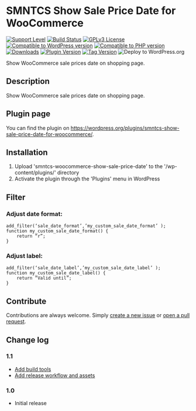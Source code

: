 # SMNTCS Show Sale Price Date for WooCommerce

[![Support Level](https://img.shields.io/badge/support-active-green.svg)](#support-level)
[![Build Status](https://api.travis-ci.com/nielslange/smntcs-show-sale-price-date-for-woocommerce.svg?branch=master)](https://api.travis-ci.com/nielslange/smntcs-show-sale-price-date-for-woocommerce)
[![GPLv3 License](https://img.shields.io/github/license/nielslange/smntcs-show-sale-price-date-for-woocommerce.svg)](https://www.gnu.org/licenses/gpl.html)
[![Compatible to WordPress version](https://plugintests.com/plugins/smntcs-show-sale-price-date-for-woocommerce/wp-badge.svg)](https://plugintests.com/plugins/smntcs-show-sale-price-date-for-woocommerce/latest)
[![Compatible to PHP version](https://plugintests.com/plugins/smntcs-show-sale-price-date-for-woocommerce/php-badge.svg)](https://plugintests.com/plugins/smntcs-show-sale-price-date-for-woocommerce/latest)
[![Downloads](https://img.shields.io/wordpress/plugin/dt/smntcs-show-sale-price-date-for-woocommerce.svg)](https://wordpress.org/plugins/smntcs-show-sale-price-date-for-woocommerce/)
[![Plugin Version](https://img.shields.io/wordpress/plugin/v/smntcs-show-sale-price-date-for-woocommerce.svg)](https://wordpress.org/plugins/smntcs-show-sale-price-date-for-woocommerce/)
[![Tag Version](https://img.shields.io/github/tag/nielslange/smntcs-show-sale-price-date-for-woocommerce.svg)](https://wordpress.org/plugins/smntcs-show-sale-price-date-for-woocommerce/)
![Deploy to WordPress.org](https://github.com/nielslange/smntcs-show-sale-price-date-for-woocommerce/workflows/Deploy%20to%20WordPress.org/badge.svg)

Show WooCommerce sale prices date on shopping page.

## Description

Show WooCommerce sale prices date on shopping page.

## Plugin page

You can find the plugin on https://wordpress.org/plugins/smntcs-show-sale-price-date-for-woocommerce/.

## Installation

1. Upload 'smntcs-woocommerce-show-sale-price-date' to the '/wp-content/plugins/' directory
2. Activate the plugin through the 'Plugins' menu in WordPress

## Filter

### Adjust date format:

```
add_filter(‘sale_date_format’,’my_custom_sale_date_format’ );
function my_custom_sale_date_format() {
	return “r”;
}
```

### Adjust label:

```
add_filter(‘sale_date_label’,’my_custom_sale_date_label’ );
function my_custom_sale_date_label() {
	return “Valid until”;
}
```

## Contribute

Contributions are always welcome. Simply [create a new issue](https://github.com/nielslange/smntcs-show-sale-price-date-for-woocommerce/issues/new) or [open a pull request](https://github.com/nielslange/smntcs-show-sale-price-date-for-woocommerce/compare).

## Change log

### 1.1
* [Add build tools](https://github.com/nielslange/smntcs-show-sale-price-date-for-woocommerce/issues/1)
* [Add release workflow and assets](https://github.com/nielslange/smntcs-show-sale-price-date-for-woocommerce/issues/2)

### 1.0
* Initial release
